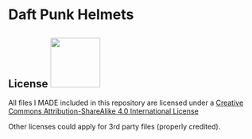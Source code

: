 # Daft Punk Helmets

## License <img src="https://mirrors.creativecommons.org/presskit/buttons/88x31/png/by-sa.png" width="100">

All files I MADE included in this repository are licensed under a [Creative Commons Attribution-ShareAlike 4.0 International License](http://creativecommons.org/licenses/by-sa/4.0/)

Other licenses could apply for 3rd party files (properly credited).
